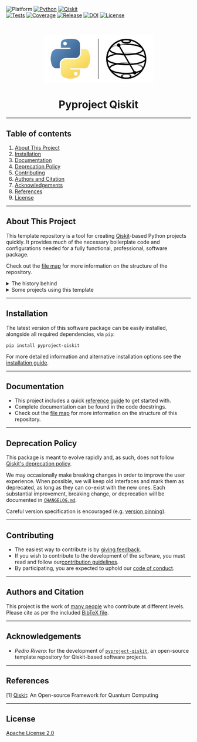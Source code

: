 <!-- SHIELDS -->
<div align="left">

  ![Platform](https://img.shields.io/badge/Platform-Linux%20%7C%20macOS%20%7C%20Windows-informational)
  [![Python](https://img.shields.io/badge/Python-3.8%20%7C%203.9%20%7C%203.10%20%7C%203.11%20%7C%203.12-informational)](https://www.python.org/)
  [![Qiskit](https://img.shields.io/badge/Qiskit-%E2%89%A5%200.45.1-6133BD)](https://github.com/Qiskit/qiskit) <br />
  [![Tests](https://github.com/pedrorrivero/pyproject-qiskit/actions/workflows/test.yml/badge.svg)](https://github.com/pedrorrivero/pyproject-qiskit/actions/workflows/test.yml)
  [![Coverage](https://coveralls.io/repos/github/pedrorrivero/pyproject-qiskit/badge.svg?branch=main)](https://coveralls.io/github/pedrorrivero/pyproject-qiskit?branch=main)
  [![Release](https://img.shields.io/github/release/pedrorrivero/pyproject-qiskit.svg?include_prereleases&label=Release)](https://github.com/pedrorrivero/pyproject-qiskit/releases)
  [![DOI](https://img.shields.io/badge/DOI-zz.nnnn/zenodo.ddddddd-informational)](https://zenodo.org/)
  [![License](https://img.shields.io/github/license/pedrorrivero/pyproject-qiskit?label=License)](LICENSE.txt)

</div> <br />

<!-- PROJECT LOGO AND TITLE -->
<p align="center">
  <a href="README.md">
    <img src="https://github.com/pedrorrivero/pyproject-qiskit/blob/main/docs/media/cover.png?raw=true" alt="Logo" width="300">
  </a>
  <h1 align="center">Pyproject Qiskit</h1>
</p>

<!-- QUICK LINKS -->
<!-- <p align="center">
  <a href="https://mybinder.org/">
    <img src="https://ibm.biz/BdPq3s" alt="Launch Demo" hspace="5" vspace="10">
  </a>
  <a href="https://www.youtube.com/c/qiskit">
    <img src="https://img.shields.io/badge/watch-video-FF0000.svg?style=for-the-badge&logo=youtube" alt="Watch Video" hspace="5" vspace="10">
  </a>
</p> -->


----------------------------------------------------------------------

## Table of contents

1. [About This Project](#about-this-project)
2. [Installation](#installing-and-contributing)
3. [Documentation](#documentation)
4. [Deprecation Policy](#deprecation-policy)
5. [Contributing](#contributing)
6. [Authors and Citation](#authors-and-citation)
7. [Acknowledgements](#acknowledgements)
8. [References](#references)
9. [License](#license)


----------------------------------------------------------------------

## About This Project

This template repository is a tool for creating [Qiskit](https://www.ibm.com/quantum/qiskit)-based Python projects quickly. It provides much of the necessary boilerplate code and configurations needed for a fully functional, professional, software package.

Check out the [file map](https://github.com/pedrorrivero/pyproject-qiskit/blob/main/FILEMAP.md) for more information on the structure of the repository.

<details>
<summary>The history behind</summary>

This template was originally put together for quick development of _Quantum Software Prototypes_. Prototypes are collaborations between developers and researchers to bring users early access to solutions from cutting-edge research. The resulting software packages are built on top of, and may eventually be integrated into [Qiskit](https://www.ibm.com/quantum/qiskit).

We encourage you to use this template repository to start developing your own prototypes!
</details>

<details>
<summary>Some projects using this template</summary>

- [Quantum Enablement](https://github.com/IBM-Quantum-Technical-Enablement/quantum-enablement)
- [Prototype ZNE](https://github.com/qiskit-community/prototype-zne)
- [PR Toolbox](https://github.com/pedrorrivero/pr-toolbox)
- [Staged Primitives](https://github.com/Qiskit-Extensions/staged-primitives)
</details>

----------------------------------------------------------------------

## Installation

The latest version of this software package can be easily installed, alongside all required dependencies, via `pip`:
```
pip install pyproject-qiskit
```

For more detailed information and alternative installation options see the [installation guide](https://github.com/pedrorrivero/pyproject-qiskit/blob/main/INSTALL.md).


----------------------------------------------------------------------

## Documentation

- This project includes a quick [reference guide](https://github.com/pedrorrivero/pyproject-qiskit/blob/main/docs/reference_guide.md) to get started with.
- Complete documentation can be found in the code docstrings.
- Check out the [file map](https://github.com/pedrorrivero/pyproject-qiskit/blob/main/FILEMAP.md) for more information on the structure of this repository.


----------------------------------------------------------------------

## Deprecation Policy

This package is meant to evolve rapidly and, as such, does not follow [Qiskit's deprecation policy](https://github.com/Qiskit/qiskit/blob/main/DEPRECATION.md). 

We may occasionally make breaking changes in order to improve the user experience. When possible, we will keep old interfaces and mark them as deprecated, as long as they can co-exist with the new ones. Each substantial improvement, breaking change, or deprecation will be documented in [`CHANGELOG.md`](https://github.com/pedrorrivero/pyproject-qiskit/blob/main/CHANGELOG.md). 

Careful version specification is encouraged (e.g. [version pinning](https://www.easypost.com/dependency-pinning-guide)).


----------------------------------------------------------------------

## Contributing

- The easiest way to contribute is by [giving feedback](https://github.com/pedrorrivero/pyproject-qiskit/blob/main/CONTRIBUTING.md#giving-feedback).
- If you wish to contribute to the development of the software, you must read and follow our[contribution guidelines](https://github.com/pedrorrivero/pyproject-qiskit/blob/main/CONTRIBUTING.md).
- By participating, you are expected to uphold our [code of conduct](https://github.com/pedrorrivero/pyproject-qiskit/blob/main/CODE_OF_CONDUCT.md).


----------------------------------------------------------------------

## Authors and Citation

This project is the work of [many people](https://github.com/pedrorrivero/pyproject-qiskit/graphs/contributors) who contribute at different levels. Please cite as per the included [BibTeX file](https://github.com/pedrorrivero/pyproject-qiskit/blob/main/CITATION.bib).


----------------------------------------------------------------------

## Acknowledgements

- *Pedro Rivero*: for the development of [`pyproject-qiskit`](https://github.com/pedrorrivero/pyproject-qiskit), an open-source template repository for Qiskit-based software projects.


----------------------------------------------------------------------

## References

[1] [Qiskit](https://github.com/Qiskit/qiskit): An Open-source Framework for Quantum Computing


----------------------------------------------------------------------

## License

[Apache License 2.0](https://github.com/pedrorrivero/pyproject-qiskit/blob/main/LICENSE.txt)
